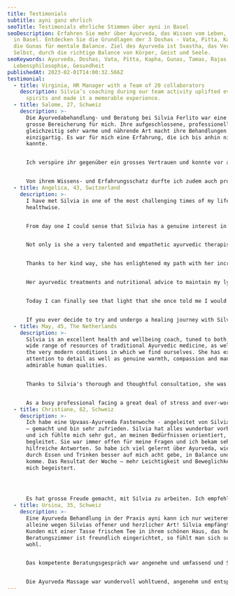 ```yaml
---
title: Testimonials
subtitle: ayni ganz ehrlich
seoTitle: Testimonials ehrliche Stimmen über ayni in Basel
seoDescription: Erfahren Sie mehr über Ayurveda, das Wissen vom Leben, bei ayni
  in Basel. Entdecken Sie die Grundlagen der 3 Doshas - Vata, Pitta, Kapha - und
  die Gunas für mentale Balance. Ziel des Ayurveda ist Svastha, das Verweilen im
  Selbst, durch die richtige Balance von Körper, Geist und Seele.
seoKeywords: Ayurveda, Doshas, Vata, Pitta, Kapha, Gunas, Tamas, Rajas, Sattva,
  Lebensphilosophie, Gesundheit
publishedAt: 2023-02-01T14:00:32.566Z
testimonial:
  - title: Virginia, HR Manager with a Team of 20 collaborators
    description: Silvia’s coaching during our team activity uplifted everyone’s
      spirits and made it a memorable experience.
  - title: Salome, 27, Schweiz
    description: >-
      Die Ayurvedabehandlung- und Beratung bei Silvia Ferlito war eine sehr
      grosse Bereicherung für mich. Ihre aufgeschlossene, professionelle und
      gleichzeitig sehr warme und nährende Art macht ihre Behandlungen
      einzigartig. Es war für mich eine Erfahrung, die ich bis anhin nicht
      kannte.   


      Ich verspüre ihr gegenüber ein grosses Vertrauen und konnte vor allem bei den Massagen sogleich entspannen und fühlte mich leichter. 


      Von ihrem Wissens- und Erfahrungsschatz durfte ich zudem auch profitieren, sie gab mir sehr wertvolle Tipps und Anleitungen vor allem bezüglich Ernährung. Dadurch hat sich meine Gesundheit deutlich verbessert. Danke für alles!
  - title: Angelica, 43, Switzerland
    description: >-
      I have met Silvia in one of the most challenging times of my life
      healthwise. 


      From day one I could sense that Silvia has a genuine interest in helping people to heal and find purpose again.


      Not only is she a very talented and empathetic ayurvedic therapist, but also a great human being!


      Thanks to her kind way, she has enlightened my path with her incredible positive thinking, helping me to see things from different perspectives and to believe in myself and in the infinite self-healing potential of my body. 


      Her ayurvedic treatments and nutritional advice to maintain my lymphatic system active/clean as well as to calm my mind and soul, have been very powerful and healing.


      Today I can finally see that light that she once told me I would have soon seen again. I have learnt to listen to my body when it's about nutritional needs and to create the space I need to breathe, when life becomes too demanding on me.


      If you ever decide to try and undergo a healing journey with Silvia, she will gently accompany you on a journey of self-discovery, new awareness and self healing.
  - title: May, 45, The Netherlands
    description: >-
      Silvia is an excellent health and wellbeing coach, tuned to both, to the
      wide range of resources of traditional Ayurvedic medicine, as well as to
      the very modern conditions in which we find ourselves. She has excellent
      attention to detail as well as genuine warmth, compassion and many other
      admirable human qualities.


      Thanks to Silvia's thorough and thoughtful consultation, she was able to recommend to me a range of measures to change my diet, daily routine, and daily practices, for enormously positive results. Changes in diet, eating habits and daily routines—along with the integration of a number of Ayurvedic daily health practices—have significantly improved/increased my energy, balance, outlook on life, and physical, mental and spiritual well-being.


      As a busy professional facing a great deal of stress and over-work, this was no small feat. Silvia is a talented coach and one that I would highly recommend.
  - title: Christiane, 62, Schweiz
    description: >-
      Ich habe eine Upvaas-Ayurveda Fastenwoche - angeleitet von Silvia Ferlito
      – gemacht und bin sehr zufrieden. Silvia hat alles wunderbar vorbereitet
      und ich fühlte mich sehr gut, an meinen Bedürfnissen orientiert, von ihr
      begleitet. Sie war immer offen für meine Fragen und ich bekam sehr
      hilfreiche Antworten. So habe ich viel gelernt über Ayurveda, wie ich
      durch Essen und Trinken besser auf mich acht gebe, in Balance und Ruhe
      komme. Das Resultat der Woche – mehr Leichtigkeit und Beweglichkeit – hat
      mich begeistert.




      Es hat grosse Freude gemacht, mit Silvia zu arbeiten. Ich empfehle sie sehr gern als Health und Wellbeing Coach weiter.
  - title: Ursina, 35, Schweiz
    description: >-
      Eine Ayurveda Behandlung in der Praxis ayni kann ich nur weiterempfehlen,
      alleine wegen Silvias offener und herzlicher Art! Silvia empfängt ihre
      Kunden mit einer Tasse frischem Tee in ihrem schönen Haus, das helle
      Beratungszimmer ist freundlich eingerichtet, so fühlt man sich sofort
      wohl.


      Das kompetente Beratungsgespräch war angenehm und umfassend und Silvia ist auf all meine Fragen eingegangen. Sie hat mir auch viele anregende Gesundheits- und Ernährungstipps mitgegeben, das fand ich sehr wertvoll.


      Die Ayurveda Massage war wundervoll wohltuend, angenehm und entspannend. Silvia ging auf meine individuellen Bedürfnisse ein und passte den Druck ihrer Griffe an, was ich sehr schätze. Ich fühlte mich bei ihr in kompetenten Händen gut aufgehoben und konnte einfach geniessen.
---
```

